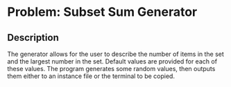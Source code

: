 # Problem: Subset Sum Generator

## Description
The generator allows for the user to describe the number of items in the set and the largest number in the set.
Default values are provided for each of these values. The program generates some random values, then outputs them either
to an instance file or the terminal to be copied.
